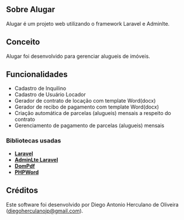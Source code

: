 ## Sobre Alugar

Alugar é um projeto web utilizando o framework Laravel e Adminlte.

## Conceito

Alugar foi desenvolvido para gerenciar alugueis de imóveis.

## Funcionalidades

- Cadastro de Inquilino
- Cadastro de Usuário Locador
- Gerador de contrato de locação com template Word(docx)
- Gerador de recibo de pagamento com template Word(docx)
- Criação automática de parcelas (alugueis) mensais a respeito do contrato
- Gerenciamento de pagamento de parcelas (alugueis) mensais

### Bibliotecas usadas

- **[Laravel](https://laravel.com/)**
- **[AdminLte Laravel](https://github.com/jeroennoten/Laravel-AdminLTE)**
- **[DomPdf](https://github.com/dompdf/dompdf)**
- **[PHPWord](https://github.com/PHPOffice/PHPWord)**


## Créditos

Este software foi desenvolvido por Diego Antonio Herculano de Oliveira (diegoherculanojp@gmail.com).
